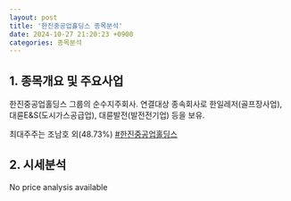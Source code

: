 ```yaml
---
layout: post
title: '한진중공업홀딩스 종목분석'
date: 2024-10-27 21:20:23 +0900
categories: 종목분석
---
```


## 1. 종목개요 및 주요사업

한진중공업홀딩스 그룹의 순수지주회사. 연결대상 종속회사로 한일레저(골프장사업), 대륜E&S(도시가스공급업), 대륜발전(발전전기업) 등을 보유. 

최대주주는 조남호 외(48.73%)
[#한진중공업홀딩스](#)

## 2. 시세분석

No price analysis available

